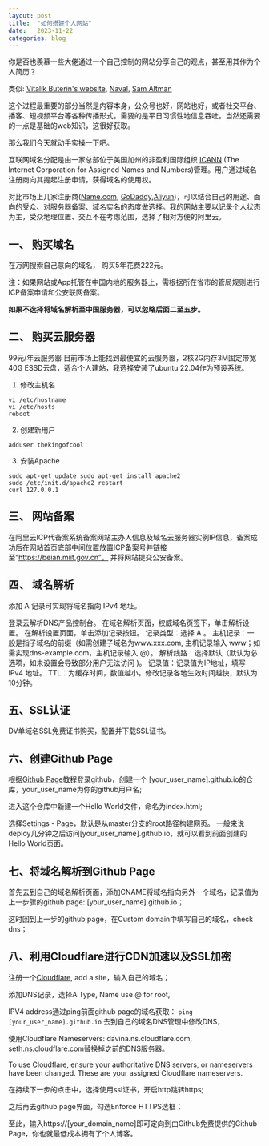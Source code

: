 ```yaml
---
layout: post
title:  "如何搭建个人网站"
date:   2023-11-22
categories: blog
---
```


你是否也羡慕一些大佬通过一个自己控制的网站分享自己的观点，甚至用其作为个人简历？

类似:
[Vitalik Buterin's website](https://vitalik.eth.limo/), 
[Naval](https://nav.al/), 
[Sam Altman](https://blog.samaltman.com/)

这个过程最重要的部分当然是内容本身，公众号也好，网站也好，或者社交平台、播客、短视频平台等各种传播形式。需要的是平日习惯性地信息吞吐。当然还需要的一点是基础的web知识，这很好获取。

那么我们今天就动手实操一下吧。

互联网域名分配是由一家总部位于美国加州的非盈利国际组织 [ICANN](https://www.icann.org/) (The Internet Corporation for Assigned Names and Numbers)管理。用户通过域名注册商向其提起注册申请，获得域名的使用权。

对比市场上几家注册商([Name.com](https://www.name.com/), [GoDaddy](https://www.godaddy.com/),[Aliyun](https://www.aliyun.com/))，可以结合自己的用途、面向的受众、对服务器备案、域名实名的态度做选择。我的网站主要以记录个人状态为主，受众地理位置、交互不在考虑范围，选择了相对方便的阿里云。

## 一、 购买域名
在万网搜索自己意向的域名， 购买5年花费222元。

注：如果网站或App托管在中国内地的服务器上，需根据所在省市的管局规则进行ICP备案申请和公安联网备案。

**如果不选择将域名解析至中国服务器，可以忽略后面二至五步。**

## 二、 购买云服务器
99元/年云服务器 目前市场上能找到最便宜的云服务器，2核2G内存3M固定带宽 40G ESSD云盘，适合个人建站，我选择安装了ubuntu 22.04作为预设系统。

1. 修改主机名
```
vi /etc/hostname
vi /etc/hosts
reboot
```
2. 创建新用户
```
adduser thekingofcool
```

3. 安装Apache
```
sudo apt-get update sudo apt-get install apache2
sudo /etc/init.d/apache2 restart
curl 127.0.0.1
```
## 三、 网站备案
在阿里云ICP代备案系统备案网站主办人信息及域名云服务器实例IP信息，备案成功后在网站首页底部中间位置放置ICP备案号并链接至“https://beian.miit.gov.cn”， 并将网站提交公安备案。

## 四、 域名解析
添加 A 记录可实现将域名指向 IPv4 地址。

登录云解析DNS产品控制台。
在域名解析页面，权威域名页签下，单击解析设置。
在解析设置页面，单击添加记录按钮。
记录类型：选择 A 。
主机记录：一般是指子域名的前缀（如需创建子域名为www.xxx.com, 主机记录输入 www；如需实现dns-example.com，主机记录输入 @）。
解析线路：选择默认（默认为必选项，如未设置会导致部分用户无法访问 )。
记录值：记录值为IP地址，填写 IPv4 地址。
TTL：为缓存时间，数值越小，修改记录各地生效时间越快，默认为10分钟。

## 五、SSL认证
DV单域名SSL免费证书购买，配置并下载SSL证书。

## 六、创建Github Page
根据[Github Page教程](https://pages.github.com/)登录github，创建一个 [your_user_name].github.io的仓库，your_user_name为你的github用户名;

进入这个仓库中新建一个Hello World文件，命名为index.html;

选择Settings - Page，默认是从master分支的root路径构建网页。 一般来说deploy几分钟之后访问[your_user_name].github.io，就可以看到前面创建的Hello World页面。

## 七、将域名解析到Github Page
首先去到自己的域名解析页面，添加CNAME将域名指向另外一个域名，记录值为上一步骤的github page: [your_user_name].github.io；

这时回到上一步的github page，在Custom domain中填写自己的域名，check dns；

## 八、利用Cloudflare进行CDN加速以及SSL加密
注册一个[Cloudflare](https://www.cloudflare.com/), add a site，输入自己的域名；

添加DNS记录，选择A Type, Name use @ for root,

IPV4 address通过ping前面github page的域名获取：
`ping [your_user_name].github.io`
去到自己的域名DNS管理中修改DNS，

使用Cloudflare Nameservers: davina.ns.cloudflare.com, seth.ns.cloudflare.com替换掉之前的DNS服务器。

To use Cloudflare, ensure your authoritative DNS servers, or nameservers have been changed. These are your assigned Cloudflare nameservers.

在持续下一步的点击中，选择使用ssl证书，开启http跳转https;

之后再去github page界面，勾选Enforce HTTPS选框；

至此，输入https://[your_domain_name]即可定向到由Github免费提供的Github Page，你也就最低成本拥有了个人博客。
